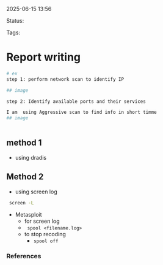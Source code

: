 2025-06-15 13:56

Status:

Tags:

# Report writing


```bash
# ex
step 1: perform network scan to identify IP 

## image 

step 2: Identify available ports and their services 

I am  using Aggressive scan to find info in short timme 
## image 
 
```


## method 1
- using dradis

## Method 2 
- using screen log  
```bash
 screen -L
```

 - Metasploit
	 - for screen log 
	 - `` spool <filename.log>``
	 - to stop recoding 
		 - `` spool off ``


### References

